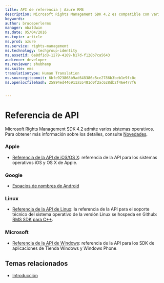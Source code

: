 ```yaml
---
title: API de referencia | Azure RMS
description: Microsoft Rights Management SDK 4.2 es compatible con varios sistemas operativos; Android, iOS, OS X, Linux, Windows Phone y Tienda Windows.
keywords: 
author: bruceperlerms
manager: mbaldwin
ms.date: 05/04/2016
ms.topic: article
ms.prod: azure
ms.service: rights-management
ms.technology: techgroup-identity
ms.assetid: 6a8df1d8-1279-4189-b17d-f128b7ca5643
audience: developer
ms.reviewer: shubhamp
ms.suite: ems
translationtype: Human Translation
ms.sourcegitcommit: 6bfe923868b9ad648386c5ce2786b3beb1e9fc0c
ms.openlocfilehash: 25894ed446911a55481d0f2ac628db2f46e477f6


---
```


# Referencia de API

Microsoft Rights Management SDK 4.2 admite varios sistemas operativos. Para obtener más información sobre los detalles, consulte [Novedades](release-notes.md).

### Apple
- [Referencia de la API de iOS/OS X](/rights-management/sdk/4.2/api/iOS/iOS): referencia de la API para los sistemas operativos iOS y OS X de Apple.

### Google
- [Espacios de nombres de Android](android-namespaces.md)

### Linux
- [Referencia de la API de Linux](linux-c-api-reference.md): la referencia de la API para el soporte técnico del sistema operativo de la versión Linux se hospeda en Github: [RMS SDK para C++](http://azuread.github.io/rms-sdk-for-cpp/annotated.html).

### Microsoft
- [Referencia de la API de Windows](/rights-management/sdk/4.2/api/winrt/Microsoft.RightsManagement): referencia de la API para los SDK de aplicaciones de Tienda Windows y Windows Phone.

## Temas relacionados

* [Introducción](get-started.md)
 

 



<!--HONumber=Jun16_HO4-->


